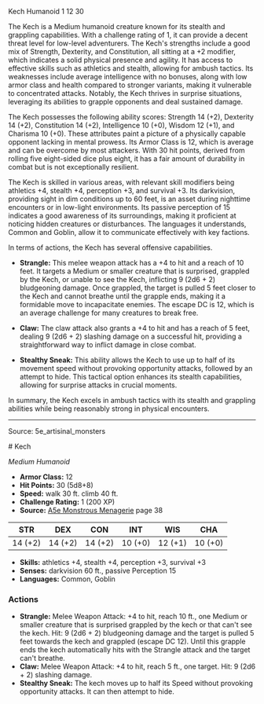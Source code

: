 <MonsterName/>Kech</MonsterName>
<CreatureType/>Humanoid</CreatureType>
<CR/>1</CR>
<AC/>12</AC>
<HP/>30</HP>
<summary>The Kech is a Medium humanoid creature known for its stealth and grappling capabilities. With a challenge rating of 1, it can provide a decent threat level for low-level adventurers. The Kech's strengths include a good mix of Strength, Dexterity, and Constitution, all sitting at a +2 modifier, which indicates a solid physical presence and agility. It has access to effective skills such as athletics and stealth, allowing for ambush tactics. Its weaknesses include average intelligence with no bonuses, along with low armor class and health compared to stronger variants, making it vulnerable to concentrated attacks. Notably, the Kech thrives in surprise situations, leveraging its abilities to grapple opponents and deal sustained damage.</summary>

<detail>

The Kech possesses the following ability scores: Strength 14 (+2), Dexterity 14 (+2), Constitution 14 (+2), Intelligence 10 (+0), Wisdom 12 (+1), and Charisma 10 (+0). These attributes paint a picture of a physically capable opponent lacking in mental prowess. Its Armor Class is 12, which is average and can be overcome by most attackers. With 30 hit points, derived from rolling five eight-sided dice plus eight, it has a fair amount of durability in combat but is not exceptionally resilient.

The Kech is skilled in various areas, with relevant skill modifiers being athletics +4, stealth +4, perception +3, and survival +3. Its darkvision, providing sight in dim conditions up to 60 feet, is an asset during nighttime encounters or in low-light environments. Its passive perception of 15 indicates a good awareness of its surroundings, making it proficient at noticing hidden creatures or disturbances. The languages it understands, Common and Goblin, allow it to communicate effectively with key factions.

In terms of actions, the Kech has several offensive capabilities. 

- **Strangle:** This melee weapon attack has a +4 to hit and a reach of 10 feet. It targets a Medium or smaller creature that is surprised, grappled by the Kech, or unable to see the Kech, inflicting 9 (2d6 + 2) bludgeoning damage. Once grappled, the target is pulled 5 feet closer to the Kech and cannot breathe until the grapple ends, making it a formidable move to incapacitate enemies. The escape DC is 12, which is an average challenge for many creatures to break free.

- **Claw:** The claw attack also grants a +4 to hit and has a reach of 5 feet, dealing 9 (2d6 + 2) slashing damage on a successful hit, providing a straightforward way to inflict damage in close combat.

- **Stealthy Sneak:** This ability allows the Kech to use up to half of its movement speed without provoking opportunity attacks, followed by an attempt to hide. This tactical option enhances its stealth capabilities, allowing for surprise attacks in crucial moments.

In summary, the Kech excels in ambush tactics with its stealth and grappling abilities while being reasonably strong in physical encounters.</detail>



---

Source: 5e_artisinal_monsters

<statblock>
# Kech

*Medium* *Humanoid*

- **Armor Class:** 12
- **Hit Points:** 30 (5d8+8)
- **Speed:** walk 30 ft. climb 40 ft.
- **Challenge Rating:** 1 (200 XP)
- **Source:** [A5e Monstrous Menagerie](https://enpublishingrpg.com/products/level-up-monstrous-menagerie-a5e) page 38

| STR | DEX | CON | INT | WIS | CHA |
| --- | --- | --- | --- | --- | --- |
| 14 (+2) | 14 (+2) | 14 (+2) | 10 (+0) | 12 (+1) | 10 (+0) |

- **Skills:** athletics +4, stealth +4, perception +3, survival +3
- **Senses:** darkvision 60 ft., passive Perception 15
- **Languages:** Common, Goblin

### Actions

- **Strangle:** Melee Weapon Attack: +4 to hit, reach 10 ft., one Medium or smaller creature that is surprised  grappled by the kech  or that can't see the kech. Hit: 9 (2d6 + 2) bludgeoning damage  and the target is pulled 5 feet towards the kech and grappled (escape DC 12). Until this grapple ends  the kech automatically hits with the Strangle attack and the target can't breathe.
- **Claw:** Melee Weapon Attack: +4 to hit, reach 5 ft., one target. Hit: 9 (2d6 + 2) slashing damage.
- **Stealthy Sneak:** The kech moves up to half its Speed without provoking opportunity attacks. It can then attempt to hide.


</statblock>


